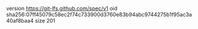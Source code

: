 version https://git-lfs.github.com/spec/v1
oid sha256:07ff45079c58ec2f74c733900d3760e83b94abc9744275b1f95ac3a40af8baa4
size 201
